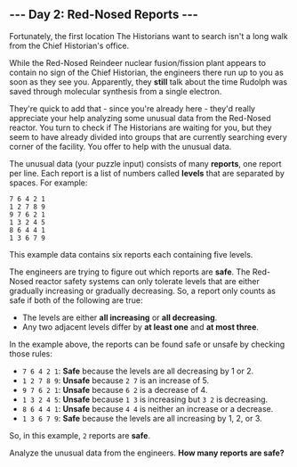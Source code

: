 ## --- Day 2: Red-Nosed Reports ---

Fortunately, the first location The Historians want to search isn't a long walk from the Chief Historian's office.

While the Red-Nosed Reindeer nuclear fusion/fission plant appears to contain no sign of the Chief Historian, the engineers there run up to you as soon as they see you. Apparently, they **still** talk about the time Rudolph was saved through molecular synthesis from a single electron.

They're quick to add that - since you're already here - they'd really appreciate your help analyzing some unusual data from the Red-Nosed reactor. You turn to check if The Historians are waiting for you, but they seem to have already divided into groups that are currently searching every corner of the facility. You offer to help with the unusual data.

The unusual data (your puzzle input) consists of many **reports**, one report per line. Each report is a list of numbers called **levels** that are separated by spaces. For example:

    7 6 4 2 1
    1 2 7 8 9
    9 7 6 2 1
    1 3 2 4 5
    8 6 4 4 1
    1 3 6 7 9

This example data contains six reports each containing five levels.

The engineers are trying to figure out which reports are **safe**. The Red-Nosed reactor safety systems can only tolerate levels that are either gradually increasing or gradually decreasing. So, a report only counts as safe if both of the following are true:

* The levels are either **all increasing** or **all decreasing**.
* Any two adjacent levels differ by **at least one** and **at most three**.

In the example above, the reports can be found safe or unsafe by checking those rules:

* ``7 6 4 2 1``: **Safe** because the levels are all decreasing by 1 or 2.
* ``1 2 7 8 9``: **Unsafe** because ``2 7`` is an increase of 5.
* ``9 7 6 2 1``: **Unsafe** because ``6 2`` is a decrease of 4.
* ``1 3 2 4 5``: **Unsafe** because ``1 3`` is increasing but ``3 2`` is decreasing.
* ``8 6 4 4 1``: **Unsafe** because ``4 4`` is neither an increase or a decrease.
* ``1 3 6 7 9``: **Safe** because the levels are all increasing by 1, 2, or 3.

So, in this example, ``2`` reports are **safe**.

Analyze the unusual data from the engineers. **How many reports are safe?**

